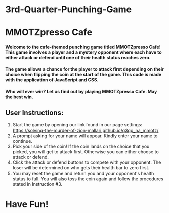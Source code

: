 # 3rd-Quarter-Punching-Game 
# MMOTZpresso Cafe

#### Welcome to the cafe-themed punching game titled MMOTZpresso Cafe! This game involves a player and a mystery opponent where each have to either attack or defend until one of their health status reaches zero. 
#### The game allows a chance for the player to attack first depending on their choice when flipping the coin at the start of the game. This code is made with the application of JavaScript and CSS.
#### Who will ever win? Let us find out by playing MMOTZpresso Cafe. May the best win.

## User Instructions:
1. Start the game by opening our link found in our page settings: https://solving-the-murder-of-zion-mallari.github.io/q3qp_na_mmotz/
2. A prompt asking for your name will appear. Kindly enter your name to continue.
3. Pick your side of the coin! If the coin lands on the choice that you picked, you will get to attack first. Otherwise you can
   either choose to attack or defend.
4. Click the attack or defend buttons to compete with your opponent. The loser will be determined on who gets their health bar to zero first.
5. You may reset the game and return you and your opponent's health status to full. You will also toss the coin again and follow the procedures
   stated in Instruction #3.

# Have Fun!
